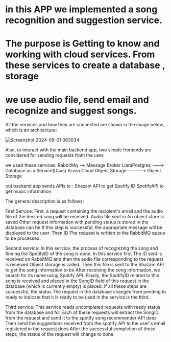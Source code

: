 # in this APP we implemented a song recognition and suggestion service.
# The purpose  is  Getting to know and working with cloud services. From these services to create a database , storage
# we  use audio file, send email and recognize and suggest songs.


All the services and how they are connected are shown in the image below, which is an architecture: 

![Screenshot 2024-09-01 083034](https://github.com/user-attachments/assets/47379be9-df64-45d2-b0e9-df1f4418e255)


Also, to interact with the main backend app, two simple frontends are considered for sending requests from the user.



we used these services:  RabbitMq --> Message Broker 
                         LiaraPostgres ---> Database as a Service(Daas)
                         Arvan Cloud Object Storage ------> Object Storage


out backend app sends APIs to :  Shazam API to get Spotify ID
                                 SpotifyAPI to get  music information

                                 

The general description is as follows:

First Service:
First, a request containing the recipient's email and the audio file of the desired song will be received. Audio file sent in
An object store
is saved Other request information with pending status is stored in the database
can be If this step is successful, the appropriate message will be displayed to the user. Then ID
The request is written to the RabbitMQ queue to be processed.



Second service:
In this service, the process of recognizing the song and finding the SpotifyID of the song is done. In this service first
The ID sent is received on RabbitMQ and then the audio file corresponding to the request is received
Object storage is called. Then this file is sent to the Shazam API to get the song information
to be After receiving the song information, we search for its name using Spotify API.
Finally, the SpotifyID related to this song is received and placed in the SongID field of this request in the database
(which is currently empty) is placed. If all these steps are successful, the status
The request in the database changes from pending to ready to indicate that it is ready to be used in the service
is the third.



Third service:
This service reads uncompleted requests with ready status from the database and for
Each of these requests will extract the SongID from the request and send it to the spotify song recommender API
does Then send the suggestions received from the spotify API to the user's email registered in the request
does After the successful completion of these steps, the status of the request will change to done.
